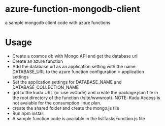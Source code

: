 # azure-function-mongodb-client
a sample mongodb client code with azure functions

# Usage
- Create a cosmos db with Mongo API and get the database url
- Create an azure function
- Add the database url as an application setting with the name DATABASE_URL to the azure function configuration > application settings
- Set the application settings for DATABASE_NAME and DATABASE_COLLECTION_NAME
- got to the kudu URL (or use vsCode) and create the package.json file in the root directory of the function (/site/wwwroot). NOTE: Kudu Access is not avaiable for the consumption linux plan.
- create the shared folder and create the mongo.js file
- Run npm install
- A sample function code is available in the listTasksFunction.js file
